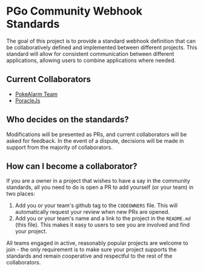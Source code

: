 # PGo Community Webhook Standards
The goal of this project is to provide a standard webhook definition that can
 be collaboratively defined and implemented between different projects. This 
 standard will allow for consistent communication between different 
 applications, allowing users to combine applications where needed. 

## Current Collaborators
* [PokeAlarm Team](https://github.com/PokeAlarm)
* [PoracleJs](https://github.com/KartulUdus/PoracleJS)

## Who decides on the standards?  
Modifications will be presented as PRs, and current collaborators will be asked
 for feedback. In the event of a dispute, decisions will be made in support from 
 the majority of collaborators. 

## How can I become a collaborator? 
If you are a owner in a project that wishes to have a say in the community
 standards, all you need to do is open a PR to add yourself (or your team) in
 two places:
 
 1. Add you or your team's github tag to the `CODEOWNERS` file. This will 
 automatically request your review when new PRs are opened. 
 2. Add you or your team's name and a link to the project in the `README.md` 
 (this file). This makes it easy to users to see you are involved and find your
 project.
 
 All teams engaged in active, reasonably popular projects are welcome to join - 
 the only requirement is to make sure your project supports the standards and
 remain cooperative and respectful to the rest of the collaborators. 